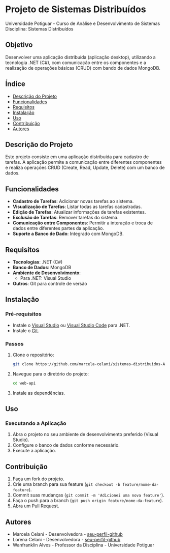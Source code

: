 # Projeto de Sistemas Distribuídos
Universidade Potiguar - Curso de Análise e Desenvolvimento de Sistemas  
Disciplina: Sistemas Distribuídos

## Objetivo
Desenvolver uma aplicação distribuída (aplicação desktop), utilizando a tecnologia .NET (C#), com comunicação entre os componentes e a realização de operações básicas (CRUD) com bando de dados MongoDB.

## Índice
- [Descrição do Projeto](#descrição-do-projeto)
- [Funcionalidades](#funcionalidades)
- [Requisitos](#requisitos)
- [Instalação](#instalação)
- [Uso](#uso)
- [Contribuição](#contribuição)
- [Autores](#autores)

## Descrição do Projeto
Este projeto consiste em uma aplicação distribuída para cadastro de tarefas. A aplicação permite a comunicação entre diferentes componentes e realiza operações CRUD (Create, Read, Update, Delete) com um banco de dados. 

## Funcionalidades
- **Cadastro de Tarefas**: Adicionar novas tarefas ao sistema.
- **Visualização de Tarefas**: Listar todas as tarefas cadastradas.
- **Edição de Tarefas**: Atualizar informações de tarefas existentes.
- **Exclusão de Tarefas**: Remover tarefas do sistema.
- **Comunicação entre Componentes**: Permitir a interação e troca de dados entre diferentes partes da aplicação.
- **Suporte a Banco de Dado**: Integrado com MongoDB.

## Requisitos
- **Tecnologias**: .NET (C#)
- **Banco de Dados**: MongoDB
- **Ambiente de Desenvolvimento**:
  - Para .NET: Visual Studio
- **Outros**: Git para controle de versão

## Instalação

### Pré-requisitos
- Instale o [Visual Studio](https://visualstudio.microsoft.com/) ou [Visual Studio Code](https://code.visualstudio.com/) para .NET.
- Instale o [Git](https://git-scm.com/).

### Passos
1. Clone o repositório:
    ```bash
    git clone https://github.com/marcela-celani/sistemas-distribuidos-A3.git
    ```
2. Navegue para o diretório do projeto:
    ```bash
    cd web-api
    ```
3. Instale as dependências.

## Uso

### Executando a Aplicação
1. Abra o projeto no seu ambiente de desenvolvimento preferido (Visual Studio).
2. Configure o banco de dados conforme necessário.
3. Execute a aplicação.

## Contribuição
1. Faça um fork do projeto.
2. Crie uma branch para sua feature (`git checkout -b feature/nome-da-feature`).
3. Commit suas mudanças (`git commit -m 'Adicionei uma nova feature'`).
4. Faça o push para a branch (`git push origin feature/nome-da-feature`).
5. Abra um Pull Request.

## Autores
- Marcela Celani - Desenvolvedora - [seu-perfil-github](https://github.com/marcela-celani)
- Lorena Celani - Desenvolvedora - [seu-perfil-github](https://github.com/lorena-celani)
- Wanfranklin Alves - Professor da Disciplina - Universidade Potiguar

